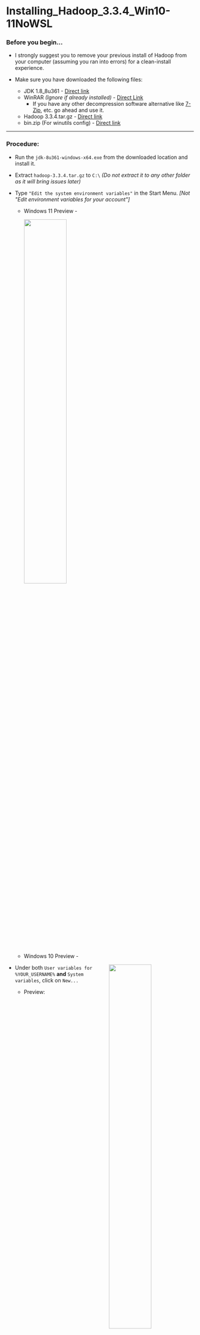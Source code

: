 # Installing_Hadoop_3.3.4_Win10-11NoWSL


### Before you begin...
- I strongly suggest you to remove your previous install of Hadoop from your computer (assuming you ran into errors) for a clean-install experience.

- Make sure you have downloaded the following files:
  - JDK 1.8_8u361 - [Direct link](https://drive.google.com/file/d/1MG3shs65Zpb-ZR_11GUM3WD7VSoGENfQ/view?usp=share_link)
  - WinRAR _(Ignore if already installed)_ - [Direct Link](https://www.win-rar.com/fileadmin/winrar-versions/winrar/winrar-x64-620.exe)
    - If you have any other decompression software alternative like [7-Zip](https://www.7-zip.org/download.html), etc. go ahead and use it.
  - Hadoop 3.3.4.tar.gz - [Direct link](https://dlcdn.apache.org/hadoop/common/hadoop-3.3.4/hadoop-3.3.4.tar.gz)
  - bin.zip (For winutils config) - [Direct link](https://github.com/Suriya2210/Installing_Hadoop_3.3.4_Win10-11NoWSL/raw/main/Resources/bin.zip)

---
### Procedure:
- Run the `jdk-8u361-windows-x64.exe` from the downloaded location and install it.

- Extract `hadoop-3.3.4.tar.gz` to `C:\` _(Do not extract it to any other folder as it will bring issues later)_

- Type `"Edit the system environment variables"` in the Start Menu. _[Not "Edit environment variables for your account"]_
  - Windows 11 Preview - <br /> <p align="left"><img src="https://github.com/Suriya2210/Installing_Hadoop_3.3.4_Win10-11NoWSL/blob/main/Screenshots/EnvVarWin11.png?raw=true" width=50% height=50%></p>
  - Windows 10 Preview - <br /> <p align="left"><img style="float: right;" src="https://github.com/Suriya2210/Installing_Hadoop_3.3.4_Win10-11NoWSL/blob/main/Screenshots/EnvVarWin10.png?raw=true" width=50% height=50%></p>

- Under both `User variables for %YOUR_USERNAME%` **and** `System variables`, click on `New...`
  - Preview: <br /> <p align="left"><img src="https://github.com/Suriya2210/Installing_Hadoop_3.3.4_Win10-11NoWSL/blob/main/Screenshots/SysEnvVarBefore.png?raw=true" width=65% height=65%></p>

- Now create two environment variables with the following values in the before mentioned places:
  - Variable 1:
    - Variable name		: `JAVA_HOME`
    - Variable value	: `C:\Program Files\Java\jdk1.8.0_361`
  - Variable 2:
    - Variable name		: `HADOOP_HOME`
    - Variable value	: `C:\hadoop-3.3.4`

- It should look like this after completion:
  - Preview: <br /> <p align="left"><img src="https://github.com/Suriya2210/Installing_Hadoop_3.3.4_Win10-11NoWSL/blob/main/Screenshots/SysEnvVarAfter.png?raw=true" width=65% height=65%></p>

- Now, under both the variable lists, open `Path` (either by double-clicking on it or select it and click `Edit`), add the following directories to the list and click on `OK`:
  -  `C:\Program Files\Java\jdk1.8.0_361\bin`
  -  `C:\hadoop-3.3.4\bin`
  -  `C:\hadoop-3.3.4\sbin`
- It should look like this:
  - Preview: <br /> <p align="left"><img src="https://github.com/Suriya2210/Installing_Hadoop_3.3.4_Win10-11NoWSL/blob/main/Screenshots/EnvVarWindow.png?raw=true" width=65% height=65%></p>

- Click on `OK` again to close the environment variable window.

- Now, extract `bin.zip` then copy the extracted `bin` folder and paste it to `C:\hadoop-3.3.4`. Click on `✔️ Replace the files in the destination` when prompted.

- Create a new folder in the following locations:
  - `data` in `C:\hadoop-3.3.4`
  - `namenode` in `C:\hadoop-3.3.4\data`
  - `datanode` in `C:\hadoop-3.3.4\data`

- Now, edit file `C:\hadoop-3.3.4\etc\hadoop\core-site.xml` and paste the following code:
```
<configuration>

   <property>
       <name>fs.defaultFS</name>
       <value>hdfs://localhost:9000</value>
   </property>

</configuration>
```

- Then, edit file `C:\hadoop-3.3.4\etc\hadoop\mapred-site.xml` and paste the following code:
```
<configuration>

    <property>
        <name>mapreduce.framework.name</name>
        <value>yarn</value>
    </property>
 
 </configuration>
```

- Then, edit file `C:\hadoop-3.3.4\etc\hadoop\hdfs-site.xml` and paste the following code:
```
<configuration>

    <property>
        <name>dfs.replication</name>
        <value>1</value>
    </property>
 
    <property>
        <name>dfs.namenode.name.dir</name>
        <value>/hadoop-3.3.4/data/namenode</value>
    </property>
 
    <property>
        <name>dfs.datanode.data.dir</name>
        <value>/hadoop-3.3.4/data/datanode</value>
    </property>
 
 </configuration>
```

- Then, edit file `C:\hadoop-3.3.4\etc\hadoop\yarn-site.xml` and paste the following code:
```
<configuration>

   <property>
        <name>yarn.nodemanager.aux-services</name>
        <value>mapreduce_shuffle</value>
   </property>

   <property>
        <name>yarn.nodemanager.auxservices.mapreduce.shuffle.class</name> 
        <value>org.apache.hadoop.mapred.ShuffleHandler</value>
   </property>

</configuration>
```

- Finally, edit file `C:\hadoop-3.3.4\etc\hadoop\hadoop-env.cmd`
  - Find `set JAVA_HOME=%JAVA_HOME%`
  - Replace it with `set JAVA_HOME=C:\Progra~1\Java\jdk1.8.0_361`
  - Save and close the editor

---
### Verification:

- Open CMD (It is always a better measure to 'Run as administrator')
  - Preview: <br /> <p align="left"><img src="https://github.com/Suriya2210/Installing_Hadoop_3.3.4_Win10-11NoWSL/blob/main/Screenshots/CMDinStartSearch.png?raw=true" width=70% height=70%></p>
- Run the command `hdfs` it should output like the one below:
  - Preview: <br /> <p align="left"><img src="https://github.com/Suriya2210/Installing_Hadoop_3.3.4_Win10-11NoWSL/blob/main/Screenshots/JAVA_HOME_Verification.png?raw=true" width=75% height=75%></p>
  - If there is an `Error: JAVA_HOME is incorrectly set` message just after you run the command, you might have INCORRECTLY set the `Environment variable` or `Path` or `hadoop-env.cmd` steps. Go back and verify.

- Format namenode:
  - Run the command `hdfs namenode -format`
  - The output should be like in the following - [Link](https://github.com/Suriya2210/Installing_Hadoop_3.3.4_Win10-11NoWSL/blob/ef9c774df6c2de6bf4aaf9dfb71779fdda176a2d/CMD%20Outputs/namenodeformatsuccess.txt)

- Run the cluster
  - Execute the command `start-all.cmd` in the command prompt (CMD)
  - You should now get the following command prompt windows running:
    - Apache Hadoop Distribution - hadoop namenode
    - Apache Hadoop Distribution - hadoop datanode
    - Apache Hadoop Distribution - yarn resourcemanager
    - Apache Hadoop Distribution - yam nodemanager
  - You may get the following window during first-time use:
    - Preview (Reference): <br /> <p align="left"><img src="https://venzi.files.wordpress.com/2019/08/oracle-database-18c-xe-windows-firewall.png" width=70% height=70%></p>
    - Tick both `Private networks...` and `Public networks...` and click on `Allow access`
  - Give it a few moments to initialize.
  - Preview: <br /> <p align="left"><img src="https://brain-mentors.com/wp-content/uploads/2020/11/546.png" width=70% height=70%></p>
  
 - Verify execution:
   - Execute the command `jps`
   - You should get the following output:
   - Preview: <br /> <p align="left"><img src="https://github.com/Suriya2210/Installing_Hadoop_3.3.4_Win10-11NoWSL/blob/main/CMD%20Outputs/jpsExecution.png?raw=true" width=85% height=85%></p>
   - If there are any one of them missing, check the respective window of the missed application to check for errors. There should not be any `SHUTDOWN_MSG: Shutting down %application% at %SystemName%/%IP_Address%`

---
### Accessing the UI:

- If all the things done till now are verified, you may attempt to access the UI.
- Open your preferred browser and enter the following address:
  - For accessing ResourceManager web UI: http://localhost:8088
    - Preview: <br /> <p align="left"><img src="https://brain-mentors.com/wp-content/uploads/2020/11/sdfsd-1536x510.png" width=80% height=80%></p>
  - For accessing NameNode web UI: http://localhost:9870
    - Preview: <br /> <p align="left"><img src="https://brain-mentors.com/wp-content/uploads/2020/11/asasas.jpg" width=80% height=80%></p>
- You can stop all the applications by running the command `stop-all.cmd` in any Command Prompt window. 

---
#### That's it! We've successfully installed and executed Hadoop! Or did we? ( ﾉ ﾟｰﾟ)ﾉ

---
#### Time for the questions now (that were asked to me recently):

Q. What exactly are the differences between the .tar.gz (Compressed package) and the .exe (Executable installer) version of JDK?
A. As far as I know, the .tar.gz variant needs to be configured manually for the required scenario and is recommended for advanced users who knows what they are dealing with (Even as far as actually registering it as a version in the JDK/JRE manager manually). The .exe variant on the other hand is preferred my most users and is a straightforward way to get JDK and JRE up and running in your machine. All you have to do is just set up `Path` in `Environment Variables`.

Q. Why WinRAR?
A. WinRAR is known to support various compression formats. So installing it now might help us in the future. (Come on it's just around 10MB)

Q. Why specifically the 1.8 version of JDK?
A. Honestly, I really have no in-depth idea as on why but form what I have heard, Hadoop was developed and built around that so this might provide better stability.
